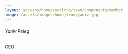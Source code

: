 ```yaml
---
layout: screens/home/sections/team/components/member
image: /assets/images/home/team/yaniv.jpg
---
```


###### Yaniv Peleg

CEO

